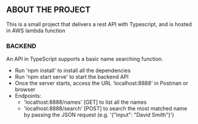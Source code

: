 ## ABOUT THE PROJECT

This is a small project that delivers a rest API with Typescript, and is hosted in AWS lambda function

### BACKEND

An API in TypeScript supports a basic name searching function.
- Run 'npm install' to install all the dependencies
- Run 'npm start serve' to start the backend API
- Once the server starts, access the URL 'localhost:8888' in Postman or browser
- Endpoints:
    - 'localhost:8888/names' [GET] to list all the names
    - 'localhost:8888/search' [POST] to search the most matched name by passing the JSON request (e.g. '{"input": "David Smith"}')
